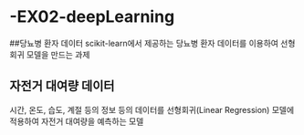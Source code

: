 # -EX02-deepLearning

##당뇨병 환자 데이터
scikit-learn에서 제공하는 당뇨병 환자 데이터를 이용하여 선형 회귀 모델을 만드는 과제

## 자전거 대여량 데이터
시간, 온도, 습도, 계절 등의 정보 등의 데이터를 선형회귀(Linear Regression) 모델에 적용하여 자전거 대여량을 예측하는 모델
